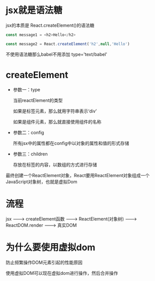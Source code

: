 # jsx就是语法糖

jsx的本质是 React.createElement()的语法糖



```js
const message1 = <h2>Hello</h2>

const message2 = React.createElement('h2',null,'Hello')
```



不使用语法糖那么babel不用添加 type='text/babel'



# createElement

- 参数一：type

  当前reactElement的类型

  如果是标签元素，那么就用字符串表示‘div’

  如果是组件元素，那么就直接使用组件的名称

- 参数二：config

  所有jsx中的属性都在config中以对象的属性和值的形式存储

- 参数三：children

  存放在标签的内容，以数组的方式进行存储

最终创建一个ReactElement对象，React要用ReactElement对象组成一个JavaScript对象树，也就是虚拟Dom



# 流程

jsx ---> createElement函数 ---> ReactElement(对象树) ---> ReactDOM.render ---> 真实DOM

# 为什么要使用虚拟dom

防止频繁操作DOM元素引起的性能原因

使用虚拟DOM可以现在虚拟dom进行操作，然后合并操作